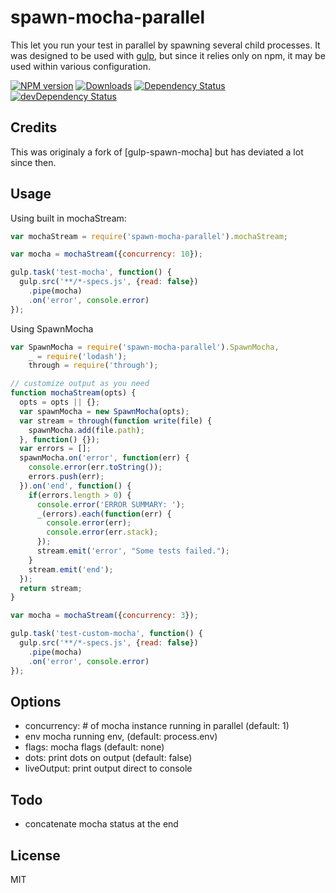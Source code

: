 # spawn-mocha-parallel

This let you run your test in parallel by spawning several child processes.
It was designed to be used with [gulp][gulp], but since it relies only
on npm, it may be used within various configuration.

[![NPM version](http://img.shields.io/npm/v/spawn-mocha-parallel.svg)](https://npmjs.org/package/spawn-mocha-parallel) 
[![Downloads](http://img.shields.io/npm/dm/spawn-mocha-parallel.svg)](https://npmjs.org/package/spawn-mocha-parallel)
[![Dependency Status](https://david-dm.org/sebv/spawn-mocha-parallel.svg)](https://david-dm.org/sebv/spawn-mocha-parallel)
[![devDependency Status](https://david-dm.org/sebv/spawn-mocha-parallel/dev-status.svg)](https://david-dm.org/sebv/spawn-mocha-parallel#info=devDependencies)

## Credits

This was originaly a fork of [gulp-spawn-mocha] but has deviated a lot since
then.

## Usage

Using built in mochaStream:

```js
var mochaStream = require('spawn-mocha-parallel').mochaStream;

var mocha = mochaStream({concurrency: 10});

gulp.task('test-mocha', function() {
  gulp.src('**/*-specs.js', {read: false}) 
    .pipe(mocha)
    .on('error', console.error)
});

```

Using SpawnMocha

```js
var SpawnMocha = require('spawn-mocha-parallel').SpawnMocha,
    _ = require('lodash');
    through = require('through');

// customize output as you need
function mochaStream(opts) {
  opts = opts || {};
  var spawnMocha = new SpawnMocha(opts);
  var stream = through(function write(file) {
    spawnMocha.add(file.path);
  }, function() {});
  var errors = [];
  spawnMocha.on('error', function(err) {
    console.error(err.toString());
    errors.push(err);
  }).on('end', function() {
    if(errors.length > 0) {
      console.error('ERROR SUMMARY: ');
      _(errors).each(function(err) {
        console.error(err);
        console.error(err.stack);        
      });
      stream.emit('error', "Some tests failed.");
    }
    stream.emit('end');
  });
  return stream;
}

var mocha = mochaStream({concurrency: 3});

gulp.task('test-custom-mocha', function() {
  gulp.src('**/*-specs.js', {read: false}) 
    .pipe(mocha)
    .on('error', console.error)
});

```

## Options

- concurrency: # of mocha instance running in parallel (default: 1)
- env mocha running env, (default: process.env)
- flags: mocha flags (default: none)
- dots: print dots on output (default: false)
- liveOutput: print output direct to console

## Todo

- concatenate mocha status at the end

## License

MIT

  [gulp]: http://gulpjs.com/ "gulp.js"
  [mocha]: http://visionmedia.github.io/mocha/ "Mocha"
